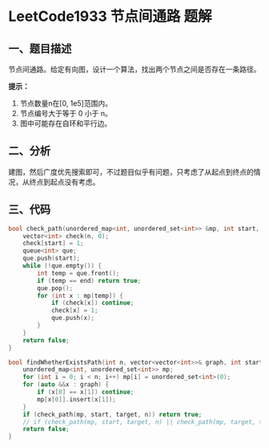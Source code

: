 # LeetCode1933 节点间通路 题解

## 一、题目描述

节点间通路。给定有向图，设计一个算法，找出两个节点之间是否存在一条路径。

**提示：**

1. 节点数量n在[0, 1e5]范围内。
2. 节点编号大于等于 0 小于 n。
3. 图中可能存在自环和平行边。



## 二、分析

建图，然后广度优先搜索即可，不过题目似乎有问题，只考虑了从起点到终点的情况，从终点到起点没有考虑。



## 三、代码

```c++
bool check_path(unordered_map<int, unordered_set<int>> &mp, int start, int end, int n) {
    vector<int> check(n, 0);
    check[start] = 1;
    queue<int> que;
    que.push(start);
    while (!que.empty()) {
        int temp = que.front();
        if (temp == end) return true;
        que.pop();
        for (int x : mp[temp]) {
            if (check[x]) continue;
            check[x] = 1;
            que.push(x);
        }
    }
    return false;
}

bool findWhetherExistsPath(int n, vector<vector<int>>& graph, int start, int target) {
    unordered_map<int, unordered_set<int>> mp;
    for (int i = 0; i < n; i++) mp[i] = unordered_set<int>(0);
    for (auto &&x : graph) {
        if (x[0] == x[1]) continue;
        mp[x[0]].insert(x[1]);   
    }
    if (check_path(mp, start, target, n)) return true;
    // if (check_path(mp, start, target, n) || check_path(mp, target, start, n)) return true;
    return false;
}
```



